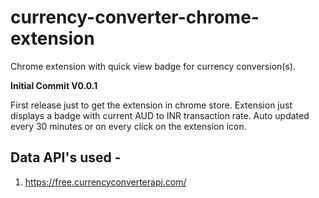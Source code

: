 # currency-converter-chrome-extension
Chrome extension with quick view badge for currency conversion(s).

**Initial Commit V0.0.1**

First release just to get the extension in chrome store. Extension just displays a badge with current AUD to INR transaction rate. Auto updated every 30 minutes or on every click on the extension icon.

## Data API's used -
1. https://free.currencyconverterapi.com/
